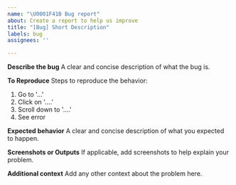 ```yaml
---
name: "\U0001F41B Bug report"
about: Create a report to help us improve
title: "[Bug] Short Description"
labels: bug
assignees: ''

---
```


**Describe the bug**
A clear and concise description of what the bug is.

**To Reproduce**
Steps to reproduce the behavior:
1. Go to '...'
2. Click on '....'
3. Scroll down to '....'
4. See error

**Expected behavior**
A clear and concise description of what you expected to happen.

**Screenshots or Outputs**
If applicable, add screenshots to help explain your problem.

**Additional context**
Add any other context about the problem here.
